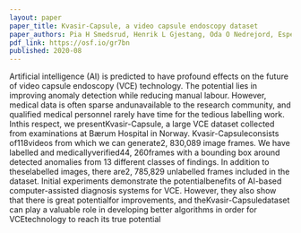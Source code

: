 ```yaml
---
layout: paper
paper_title: Kvasir-Capsule, a video capsule endoscopy dataset
paper_authors: Pia H Smedsrud, Henrik L Gjestang, Oda O Nedrejord, Espen Næss, Vajira Thambawita, Steven Hicks, Hanna Borgli, Debesh Jha, Tor Jan Derek Berstad, Sigrun L Eskeland, Mathias Lux, Håvard Espeland, Andreas Petlund, Duc Tien Dang Nguyen, Dag Johansen, Peter T Schmidt, Hugo L Hammer, Thomas de Lange, Michael Riegler, Pål Halvorsen
pdf_link: https://osf.io/gr7bn
published: 2020-08
---
```


Artificial intelligence (AI) is predicted to have profound effects on the future of video capsule endoscopy (VCE) technology. The potential lies in improving anomaly detection while reducing manual labour. However, medical data is often sparse andunavailable to the research community, and qualified medical personnel rarely have time for the tedious labelling work. Inthis respect, we presentKvasir-Capsule, a large VCE dataset collected from examinations at Bærum Hospital in Norway. Kvasir-Capsuleconsists of118videos from which we can generate2, 830,089 image frames. We have labelled and medicallyverified44, 260frames with a bounding box around detected anomalies from 13 different classes of findings. In addition to theselabelled images, there are2, 785,829 unlabelled frames included in the dataset. Initial experiments demonstrate the potentialbenefits of AI-based computer-assisted diagnosis systems for VCE. However, they also show that there is great potentialfor improvements, and theKvasir-Capsuledataset can play a valuable role in developing better algorithms in order for VCEtechnology to reach its true potential